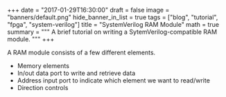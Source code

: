+++
date = "2017-01-29T16:30:00"
draft = false
image = "banners/default.png"
hide_banner_in_list = true
tags = ["blog", "tutorial", "fpga", "system-verilog"]
title = "SystemVerilog RAM Module"
math = true
summary = """
A brief tutorial on writing a SytemVerilog-compatible RAM module.
"""
+++

A RAM module consists of a few different elements.

- Memory elements
- In/out data port to write and retrieve data
- Address input port to indicate which element we want to read/write
- Direction controls

